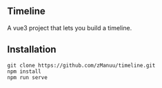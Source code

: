 ## Timeline

A vue3 project that lets you build a timeline.

## Installation

```
git clone https://github.com/zManuu/timeline.git
npm install
npm run serve
```
